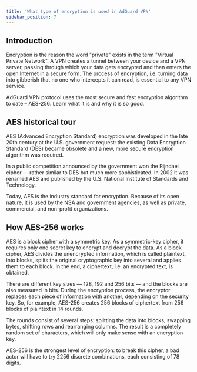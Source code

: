 ```yaml
---
title: 'What type of encryption is used in AdGuard VPN'
sidebar_position: 7
---
```


## Introduction

Encryption is the reason the word "private" exists in the term "Virtual Private Network". A VPN creates a tunnel between your device and a VPN server, passing through which your data gets encrypted and then enters the open Internet in a secure form. The process of encryption, i.e. turning data into gibberish that no one who intercepts it can read, is essential to any VPN service.  

AdGuard VPN protocol uses the most secure and fast encryption algorithm to date – AES-256. Learn what it is and why it is so good.

## AES historical tour 

AES (Advanced Encryption Standard) encryption was developed in the late 20th century at the U.S. government request: the existing Data Encryption Standard (DES) became obsolete and a new, more secure encryption algorithm was required.

In a public competition announced by the government won the Rijndael cipher — rather similar to DES but much more sophisticated. In 2002 it was renamed AES and published by the U.S. National Institute of Standards and Technology.

Today, AES is the industry standard for encryption. Because of its open nature, it is used by the NSA and government agencies, as well as private, commercial, and non-profit organizations. 

## How AES-256 works

AES is a block cipher with a symmetric key. As a symmetric-key cipher, it requires only one secret key to encrypt and decrypt the data. As a block cipher, AES divides the unencrypted information, which is called plaintext, into blocks, splits the original cryptographic key into several and applies them to each block. In the end, a ciphertext, i.e. an encrypted text, is obtained.

There are different key sizes — 128, 192 and 256 bits — and the blocks are also measured in bits. During the encryption process, the encryptor replaces each piece of information with another, depending on the security key. So, for example, AES-256 creates 256 blocks of ciphertext from 256 blocks of plaintext in 14 rounds. 

The rounds consist of several steps: splitting the data into blocks, swapping bytes, shifting rows and rearranging columns. The result is a completely random set of characters, which will only make sense with an encryption key.

AES-256 is the strongest level of encryption: to break this cipher, a bad actor will have to try 2256 discrete combinations, each consisting of 78 digits.
